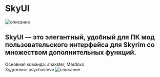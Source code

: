 # SkyUI
![описание](https://staticdelivery.nexusmods.com/mods/110/images/3575-0-1431941008.png)
## SkyUI — это элегантный, удобный для ПК мод пользовательского интерфейса для Skyrim со множеством дополнительных функций. 
Основная команда: snakster, Mardoxx<br/>
Художник: psychosteve
![описание](https://staticdelivery.nexusmods.com/mods/110/images/3575-0-1431941008.png)
